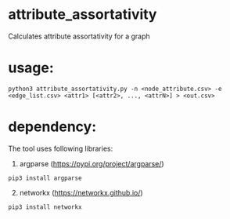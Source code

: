 # attribute_assortativity
Calculates attribute assortativity for a graph

# usage:
```
python3 attribute_assortativity.py -n <node_attribute.csv> -e <edge_list.csv> <attr1> [<attr2>, ..., <attrN>] > <out.csv>
```
# dependency:
The tool uses following libraries:
1) argparse (https://pypi.org/project/argparse/)
```
pip3 install argparse
```
2) networkx (https://networkx.github.io/)
```
pip3 install networkx
```
